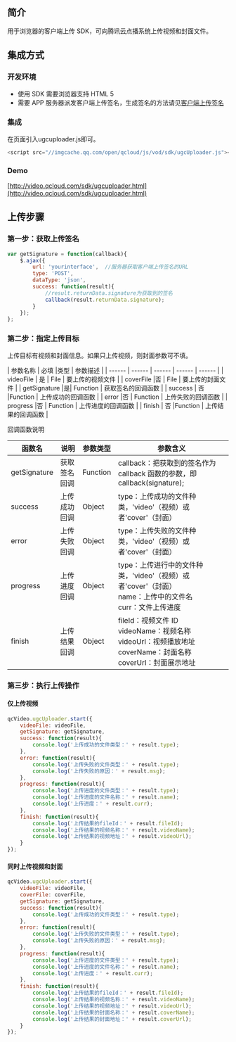 ## 简介

用于浏览器的客户端上传 SDK，可向腾讯云点播系统上传视频和封面文件。

## 集成方式

### 开发环境

* 使用 SDK 需要浏览器支持 HTML 5
* 需要 APP 服务器派发客户端上传签名，生成签名的方法请见[客户端上传签名](/document/product/266/9221)

### 集成

在页面引入ugcuploader.js即可。
```js
<script src="//imgcache.qq.com/open/qcloud/js/vod/sdk/ugcUploader.js"></script>
```

### Demo

[http://video.qcloud.com/sdk/ugcuploader.html](http://video.qcloud.com/sdk/ugcuploader.html)

## 上传步骤

###  第一步：获取上传签名
```js
var getSignature = function(callback){
    $.ajax({
        url: 'yourinterface',  //服务器获取客户端上传签名的URL
        type: 'POST',
        dataType: 'json',
        success: function(result){
            //result.returnData.signature为获取到的签名
            callback(result.returnData.signature);
        }
    });
};

```

###  第二步：指定上传目标

上传目标有视频和封面信息。如果只上传视频，则封面参数可不填。

| 参数名称 |  必填 |类型 | 参数描述 |
| ------ | ------ | ------ | ------ | ------ |
| videoFile | 是 | File |  要上传的视频文件 |
| coverFile |否 | File | 要上传的封面文件 |
| getSignature |是| Function |  获取签名的回调函数 |
| success   | 否 |Function | 上传成功的回调函数 |
| error     |否 | Function | 上传失败的回调函数 |
| progress  |否 | Function |  上传进度的回调函数 |
| finish    | 否 |Function | 上传结果的回调函数 |

回调函数说明

| 函数名 | 说明 | 参数类型 | 参数含义 |
| ------ | ------ | ------ | ------ |
| getSignature | 获取签名回调 | Function | callback：把获取到的签名作为 callback 函数的参数，即callback(signature); |
| success | 上传成功回调 | Object | type：上传成功的文件种类，'video'（视频）或者'cover'（封面）|
| error | 上传失败回调 | Object | type：上传失败的文件种类，'video'（视频）或者'cover'（封面）|
| progress | 上传进度回调 | Object | type：上传进行中的文件种类，'video'（视频）或者'cover'（封面）<br/>name：上传中的文件名<br/>curr：文件上传进度 |
| finish   | 上传结果回调 | Object | fileId：视频文件 ID<br/>videoName：视频名称<br/>videoUrl：视频播放地址<br/>coverName：封面名称<br/>coverUrl：封面展示地址 |

### 第三步：执行上传操作

#### 仅上传视频

```js
qcVideo.ugcUploader.start({
    videoFile: videoFile,
    getSignature: getSignature,
    success: function(result){
        console.log('上传成功的文件类型：' + result.type);
    },
    error: function(result){
        console.log('上传失败的文件类型：' + result.type);
        console.log('上传失败的原因：' + result.msg);
    },
    progress: function(result){
        console.log('上传进度的文件类型：' + result.type);
        console.log('上传进度的文件名称：' + result.name);
        console.log('上传进度：' + result.curr);
    },
    finish: function(result){
        console.log('上传结果的fileId：' + result.fileId);
        console.log('上传结果的视频名称：' + result.videoName);
        console.log('上传结果的视频地址：' + result.videoUrl);
    }
});
```

#### 同时上传视频和封面

```js
qcVideo.ugcUploader.start({
    videoFile: videoFile,
    coverFile: coverFile,
    getSignature: getSignature,
    success: function(result){
        console.log('上传成功的文件类型：' + result.type);
    },
    error: function(result){
        console.log('上传失败的文件类型：' + result.type);
        console.log('上传失败的原因：' + result.msg);
    },
    progress: function(result){
        console.log('上传进度的文件类型：' + result.type);
        console.log('上传进度的文件名称：' + result.name);
        console.log('上传进度：' + result.curr);
    },
    finish: function(result){
        console.log('上传结果的fileId：' + result.fileId);
        console.log('上传结果的视频名称：' + result.videoName);
        console.log('上传结果的视频地址：' + result.videoUrl);
        console.log('上传结果的封面名称：' + result.coverName);
        console.log('上传结果的封面地址：' + result.coverUrl);
    }
});
```
